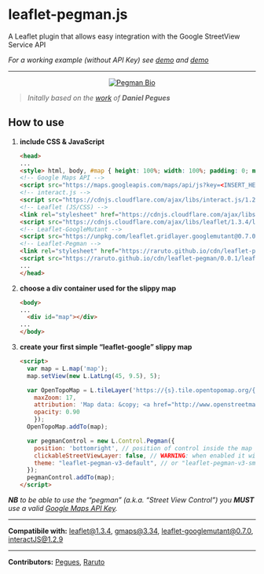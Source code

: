 # leaflet-pegman.js
A Leaflet plugin that allows easy integration with the Google StreetView Service API

_For a working example (without API Key) see [demo](https://raruto.github.io/examples/leaflet-pegman/leaflet-pegman.html) and [demo](https://raruto.github.io/examples/leaflet-pegman/leaflet-pegman-clickableStreetViewLayer.html)_

---

<p align="center">
    <a href="https://raruto.github.io" rel="nofollow"><img src="https://raruto.github.io/img/pegman-bio.png" alt="Pegman Bio" /></a>
</p>

> _Initally based on the [work](http://jsfiddle.net/pegues/a5mn1ogu/) of **Daniel Pegues**_

## How to use

1. **include CSS & JavaScript**
    ```html
    <head>
    ...
    <style> html, body, #map { height: 100%; width: 100%; padding: 0; margin: 0; } </style>
    <!-- Google Maps API -->
    <script src="https://maps.googleapis.com/maps/api/js?key=<INSERT_HERE_API_KEY>"></script>
    <!-- interact.js -->
    <script src="https://cdnjs.cloudflare.com/ajax/libs/interact.js/1.2.9/interact.min.js"></script>
    <!-- Leaflet (JS/CSS) -->
    <link rel="stylesheet" href="https://cdnjs.cloudflare.com/ajax/libs/leaflet/1.3.4/leaflet.css" />
    <script src="https://cdnjs.cloudflare.com/ajax/libs/leaflet/1.3.4/leaflet.js"></script>
    <!-- Leaflet-GoogleMutant -->
    <script src="https://unpkg.com/leaflet.gridlayer.googlemutant@0.7.0/Leaflet.GoogleMutant.js"></script>
    <!-- Leaflet-Pegman -->
    <link rel="stylesheet" href="https://raruto.github.io/cdn/leaflet-pegman/0.0.1/leaflet-pegman.css" />
    <script src="https://raruto.github.io/cdn/leaflet-pegman/0.0.1/leaflet-pegman.js"></script>
    ...
    </head>
    ```
2. **choose a div container used for the slippy map**
    ```html
    <body>
    ...
	  <div id="map"></div>
    ...
    </body>
    ```
3. **create your first simple “leaflet-google” slippy map**
    ```html
    <script>
      var map = L.map('map');
      map.setView(new L.LatLng(45, 9.5), 5);

      var OpenTopoMap = L.tileLayer('https://{s}.tile.opentopomap.org/{z}/{x}/{y}.png', {
        maxZoom: 17,
        attribution: 'Map data: &copy; <a href="http://www.openstreetmap.org/copyright">OpenStreetMap</a>, <a href="http://viewfinderpanoramas.org">SRTM</a> | Map style: &copy; <a href="https://opentopomap.org">OpenTopoMap</a> (<a href="https://creativecommons.org/licenses/by-sa/3.0/">CC-BY-SA</a>)',
        opacity: 0.90
        });
      OpenTopoMap.addTo(map);

      var pegmanControl = new L.Control.Pegman({
        position: 'bottomright', // position of control inside the map
        clickableStreetViewLayer: false, // WARNING: when enabled it will violate Google ToS rules
        theme: "leaflet-pegman-v3-default", // or "leaflet-pegman-v3-small"
      });
      pegmanControl.addTo(map);
    </script>
    ```

_**NB** to be able to use the “pegman” (a.k.a. “Street View Control”) you **MUST** use a valid [Google Maps API Key](https://developers.google.com/maps/documentation/javascript/get-api-key)._

---

**Compatibile with:** leaflet@1.3.4, gmaps@3.34, leaflet-googlemutant@0.7.0, interactJS@1.2.9

---

**Contributors:** [Pegues](http://jsfiddle.net/user/pegues/fiddles/), [Raruto](https://github.com/Raruto/leaflet-google)
